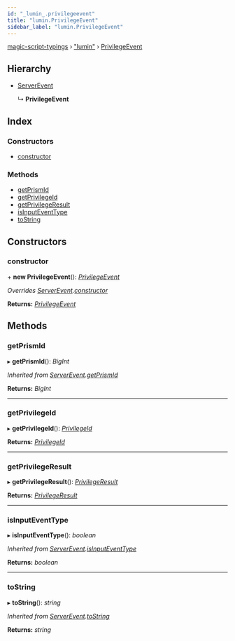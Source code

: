 ```yaml
---
id: "_lumin_.privilegeevent"
title: "lumin.PrivilegeEvent"
sidebar_label: "lumin.PrivilegeEvent"
---
```


[magic-script-typings](../index.md) › [&quot;lumin&quot;](../modules/_lumin_.md) › [PrivilegeEvent](_lumin_.privilegeevent.md)

## Hierarchy

* [ServerEvent](_lumin_.serverevent.md)

  ↳ **PrivilegeEvent**

## Index

### Constructors

* [constructor](_lumin_.privilegeevent.md#constructor)

### Methods

* [getPrismId](_lumin_.privilegeevent.md#getprismid)
* [getPrivilegeId](_lumin_.privilegeevent.md#getprivilegeid)
* [getPrivilegeResult](_lumin_.privilegeevent.md#getprivilegeresult)
* [isInputEventType](_lumin_.privilegeevent.md#isinputeventtype)
* [toString](_lumin_.privilegeevent.md#tostring)

## Constructors

###  constructor

\+ **new PrivilegeEvent**(): *[PrivilegeEvent](_lumin_.privilegeevent.md)*

*Overrides [ServerEvent](_lumin_.serverevent.md).[constructor](_lumin_.serverevent.md#constructor)*

**Returns:** *[PrivilegeEvent](_lumin_.privilegeevent.md)*

## Methods

###  getPrismId

▸ **getPrismId**(): *BigInt*

*Inherited from [ServerEvent](_lumin_.serverevent.md).[getPrismId](_lumin_.serverevent.md#getprismid)*

**Returns:** *BigInt*

___

###  getPrivilegeId

▸ **getPrivilegeId**(): *[PrivilegeId](../enums/_lumin_.privilegeid.md)*

**Returns:** *[PrivilegeId](../enums/_lumin_.privilegeid.md)*

___

###  getPrivilegeResult

▸ **getPrivilegeResult**(): *[PrivilegeResult](../enums/_lumin_.privilegeresult.md)*

**Returns:** *[PrivilegeResult](../enums/_lumin_.privilegeresult.md)*

___

###  isInputEventType

▸ **isInputEventType**(): *boolean*

*Inherited from [ServerEvent](_lumin_.serverevent.md).[isInputEventType](_lumin_.serverevent.md#isinputeventtype)*

**Returns:** *boolean*

___

###  toString

▸ **toString**(): *string*

*Inherited from [ServerEvent](_lumin_.serverevent.md).[toString](_lumin_.serverevent.md#tostring)*

**Returns:** *string*